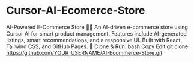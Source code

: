 # Cursor-AI-Ecomerce-Store
AI-Powered E-Commerce Store 🛒🤖 An AI-driven e-commerce store using Cursor AI for smart product management. Features include AI-generated listings, smart recommendations, and a responsive UI. Built with React, Tailwind CSS, and GitHub Pages.  🚀 Clone &amp; Run:  bash Copy Edit git clone https://github.com/YOUR_USERNAME/AI-Ecommerce-Store.git

